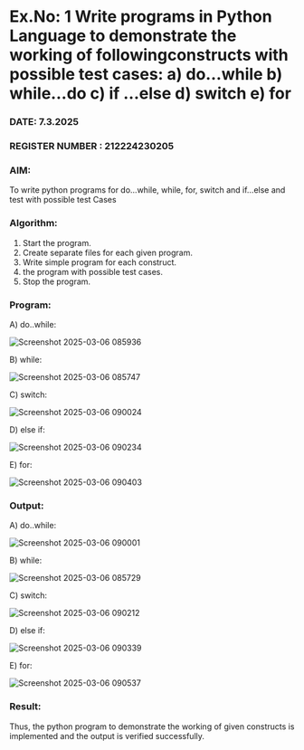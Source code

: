 # Ex.No: 1 Write programs in Python Language to demonstrate the working of followingconstructs with possible test cases: a) do…while b) while…do c) if …else d) switch e) for 

### DATE: 7.3.2025                                                                          
### REGISTER NUMBER : 212224230205

### AIM:  
To write python programs for do…while, while, for, switch and if…else and test with possible test 
Cases 

### Algorithm:
1. Start the program.
2. Create separate files for each given program.
3. Write simple program for each construct.
4.  the program with possible test cases.
5. Stop the program.
### Program:

A) do..while:

![Screenshot 2025-03-06 085936](https://github.com/user-attachments/assets/c817543e-1ddf-4d9d-a812-aebfa29cf5b2)

B) while:

![Screenshot 2025-03-06 085747](https://github.com/user-attachments/assets/22a9f541-3c9b-41fe-8c4d-96352d531fb0)

C) switch:

![Screenshot 2025-03-06 090024](https://github.com/user-attachments/assets/fe6bfe40-ebf0-4466-bab5-dc47d3617190)

D) else if:

![Screenshot 2025-03-06 090234](https://github.com/user-attachments/assets/c4234db3-d5d1-4788-9bc1-7cf3af6b7d43)

E) for:

![Screenshot 2025-03-06 090403](https://github.com/user-attachments/assets/35b7fdcb-7988-4381-8ec1-89975c435ee5)




### Output:

A) do..while:

![Screenshot 2025-03-06 090001](https://github.com/user-attachments/assets/25b6d444-461f-4515-b216-a273ab42bdca)

B) while:

![Screenshot 2025-03-06 085729](https://github.com/user-attachments/assets/3741e850-6420-4237-bc68-4b96dd3cf879)

C) switch:

![Screenshot 2025-03-06 090212](https://github.com/user-attachments/assets/0e2014f6-fabb-4c3f-a2ff-113aa9b45814)

D) else if:

![Screenshot 2025-03-06 090339](https://github.com/user-attachments/assets/3511b479-ad25-4942-8c9b-e950f036d70a)

E) for:

![Screenshot 2025-03-06 090537](https://github.com/user-attachments/assets/b69a6e1a-af28-456f-b438-886c3af306ea)








### Result:
Thus, the python program to demonstrate the working of given constructs is implemented and the output is verified successfully.


